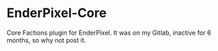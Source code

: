 # EnderPixel-Core
Core Factions plugin for EnderPixel. It was on my Gitlab, inactive for 6 months, so why not post it.

